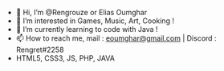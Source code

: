 - 👋 Hi, I’m @Rengrouze or Elias Oumghar
- 👀 I’m interested in Games, Music, Art, Cooking !
- 🌱 I’m currently learning to code with Java !
- 📫 How to reach me, mail : eoumghar@gmail.com | Discord : Rengret#2258 
- HTML5, CSS3, JS, PHP, JAVA
<!---
Rengrouze/Rengrouze is a ✨ special ✨ repository because its `README.md` (this file) appears on your GitHub profile.
You can click the Preview link to take a look at your changes.
--->
